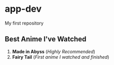 # app-dev
My first repository
## Best Anime I've Watched
1. **Made in Abyss** (*Highly Recommended*)
2. **Fairy Tail** (*First anime I watched and finished*)
